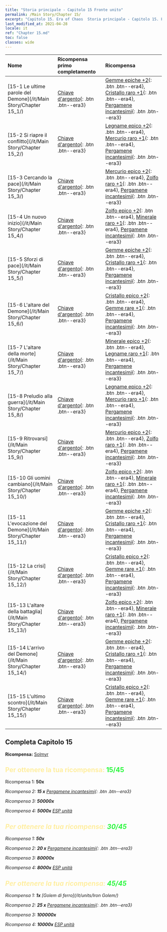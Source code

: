 ```yaml
---
title: "Storia principale - Capitolo 15 Fronte unito"
permalink: /Main Story/Chapter 15/
excerpt: "Capitolo 15. Era of Chaos  Storia principale - Capitolo 15. Fronte unito"
last_modified_at: 2021-04-28
locale: it
ref: "Chapter 15.md"
toc: false
classes: wide
---
```


  | Nome |  Ricompensa primo completamento | Ricompensa |
  |:------------|:------------|:------------| 
  | [15-1 Le ultime parole del Demone](/it/Main Story/Chapter 15_1/) | [Chiave d'argento](/ItemsIT/con_693/){: .btn .btn--era3} | [Gemme epiche +2](/ItemsIT/mat_51/){: .btn .btn--era4}, [Cristallo raro +1](/ItemsIT/mat_45/){: .btn .btn--era4}, [Pergamene incantesimi](/ItemsIT/con_694/){: .btn .btn--era3} |
  | [15-2 Si riapre il conflitto](/it/Main Story/Chapter 15_2/) | [Chiave d'argento](/ItemsIT/con_693/){: .btn .btn--era3} | [Legname epico +2](/ItemsIT/mat_48/){: .btn .btn--era4}, [Mercurio raro +1](/ItemsIT/mat_42/){: .btn .btn--era4}, [Pergamene incantesimi](/ItemsIT/con_694/){: .btn .btn--era3} |
  | [15-3 Cercando la pace](/it/Main Story/Chapter 15_3/) | [Chiave d'argento](/ItemsIT/con_693/){: .btn .btn--era3} | [Mercurio epico +2](/ItemsIT/mat_49/){: .btn .btn--era4}, [Zolfo raro +1](/ItemsIT/mat_43/){: .btn .btn--era4}, [Pergamene incantesimi](/ItemsIT/con_694/){: .btn .btn--era3} |
  | [15-4 Un nuovo inizio](/it/Main Story/Chapter 15_4/) | [Chiave d'argento](/ItemsIT/con_693/){: .btn .btn--era3} | [Zolfo epico +2](/ItemsIT/mat_50/){: .btn .btn--era4}, [Minerale raro +1](/ItemsIT/mat_40/){: .btn .btn--era4}, [Pergamene incantesimi](/ItemsIT/con_694/){: .btn .btn--era3} |
  | [15-5 Sforzi di pace](/it/Main Story/Chapter 15_5/) | [Chiave d'argento](/ItemsIT/con_693/){: .btn .btn--era3} | [Gemme epiche +2](/ItemsIT/mat_51/){: .btn .btn--era4}, [Cristallo raro +1](/ItemsIT/mat_45/){: .btn .btn--era4}, [Pergamene incantesimi](/ItemsIT/con_694/){: .btn .btn--era3} |
  | [15-6 L'altare del Demone](/it/Main Story/Chapter 15_6/) | [Chiave d'argento](/ItemsIT/con_693/){: .btn .btn--era3} | [Cristallo epico +2](/ItemsIT/mat_52/){: .btn .btn--era4}, [Gemme rare +1](/ItemsIT/mat_44/){: .btn .btn--era4}, [Pergamene incantesimi](/ItemsIT/con_694/){: .btn .btn--era3} |
  | [15-7 L'altare della morte](/it/Main Story/Chapter 15_7/) | [Chiave d'argento](/ItemsIT/con_693/){: .btn .btn--era3} | [Minerale epico +2](/ItemsIT/mat_47/){: .btn .btn--era4}, [Legname raro +1](/ItemsIT/mat_41/){: .btn .btn--era4}, [Pergamene incantesimi](/ItemsIT/con_694/){: .btn .btn--era3} |
  | [15-8 Preludio alla guerra](/it/Main Story/Chapter 15_8/) | [Chiave d'argento](/ItemsIT/con_693/){: .btn .btn--era3} | [Legname epico +2](/ItemsIT/mat_48/){: .btn .btn--era4}, [Mercurio raro +1](/ItemsIT/mat_42/){: .btn .btn--era4}, [Pergamene incantesimi](/ItemsIT/con_694/){: .btn .btn--era3} |
  | [15-9 Ritrovarsi](/it/Main Story/Chapter 15_9/) | [Chiave d'argento](/ItemsIT/con_693/){: .btn .btn--era3} | [Mercurio epico +2](/ItemsIT/mat_49/){: .btn .btn--era4}, [Zolfo raro +1](/ItemsIT/mat_43/){: .btn .btn--era4}, [Pergamene incantesimi](/ItemsIT/con_694/){: .btn .btn--era3} |
  | [15-10 Gli uomini cambiano](/it/Main Story/Chapter 15_10/) | [Chiave d'argento](/ItemsIT/con_693/){: .btn .btn--era3} | [Zolfo epico +2](/ItemsIT/mat_50/){: .btn .btn--era4}, [Minerale raro +1](/ItemsIT/mat_40/){: .btn .btn--era4}, [Pergamene incantesimi](/ItemsIT/con_694/){: .btn .btn--era3} |
  | [15-11 L'evocazione del Demone](/it/Main Story/Chapter 15_11/) | [Chiave d'argento](/ItemsIT/con_693/){: .btn .btn--era3} | [Gemme epiche +2](/ItemsIT/mat_51/){: .btn .btn--era4}, [Cristallo raro +1](/ItemsIT/mat_45/){: .btn .btn--era4}, [Pergamene incantesimi](/ItemsIT/con_694/){: .btn .btn--era3} |
  | [15-12 La crisi](/it/Main Story/Chapter 15_12/) | [Chiave d'argento](/ItemsIT/con_693/){: .btn .btn--era3} | [Cristallo epico +2](/ItemsIT/mat_52/){: .btn .btn--era4}, [Gemme rare +1](/ItemsIT/mat_44/){: .btn .btn--era4}, [Pergamene incantesimi](/ItemsIT/con_694/){: .btn .btn--era3} |
  | [15-13 L'altare della battaglia](/it/Main Story/Chapter 15_13/) | [Chiave d'argento](/ItemsIT/con_693/){: .btn .btn--era3} | [Zolfo epico +2](/ItemsIT/mat_50/){: .btn .btn--era4}, [Minerale raro +1](/ItemsIT/mat_40/){: .btn .btn--era4}, [Pergamene incantesimi](/ItemsIT/con_694/){: .btn .btn--era3} |
  | [15-14 L'arrivo del Demone](/it/Main Story/Chapter 15_14/) | [Chiave d'argento](/ItemsIT/con_693/){: .btn .btn--era3} | [Gemme epiche +2](/ItemsIT/mat_51/){: .btn .btn--era4}, [Cristallo raro +1](/ItemsIT/mat_45/){: .btn .btn--era4}, [Pergamene incantesimi](/ItemsIT/con_694/){: .btn .btn--era3} |
  | [15-15 L'ultimo scontro](/it/Main Story/Chapter 15_15/) | [Chiave d'argento](/ItemsIT/con_693/){: .btn .btn--era3} | [Cristallo epico +2](/ItemsIT/mat_52/){: .btn .btn--era4}, [Gemme rare +1](/ItemsIT/mat_44/){: .btn .btn--era4}, [Pergamene incantesimi](/ItemsIT/con_694/){: .btn .btn--era3} |


## Completa Capitolo 15

 **Ricompensa:** [Solmyr](/it/heroes/Solmyr/)



## <span style="color: #ffeea0">Per ottenere la tua ricompensa: </span><span style="color: #27f73a">15/45</span>

 Ricompensa 1:  **50x** <i class="fas fa-gem"/>

 Ricompensa 2: **15 x** [Pergamene incantesimi](/ItemsIT/con_694/){: .btn .btn--era3}

 Ricompensa 3:  **50000x** <i class="fas fa-coins"/>

 Ricompensa 4:  **5000x** [ESP unità](/ItemsIT/con_902/)



## <span style="color: #ffeea0">Per ottenere la tua ricompensa: </span><span style="color: #27f73a">30/45</span>

 Ricompensa 1:  **50x** <i class="fas fa-gem"/>

 Ricompensa 2: **20 x** [Pergamene incantesimi](/ItemsIT/con_694/){: .btn .btn--era3}

 Ricompensa 3:  **80000x** <i class="fas fa-coins"/>

 Ricompensa 4:  **8000x** [ESP unità](/ItemsIT/con_902/)



## <span style="color: #ffeea0">Per ottenere la tua ricompensa: </span><span style="color: #27f73a">45/45</span>

 Ricompensa 1:  **1x** [Golem di ferro](/it/units/Iron Golem/)

 Ricompensa 2: **25 x** [Pergamene incantesimi](/ItemsIT/con_694/){: .btn .btn--era3}

 Ricompensa 3:  **100000x** <i class="fas fa-coins"/>

 Ricompensa 4:  **10000x** [ESP unità](/ItemsIT/con_902/)

